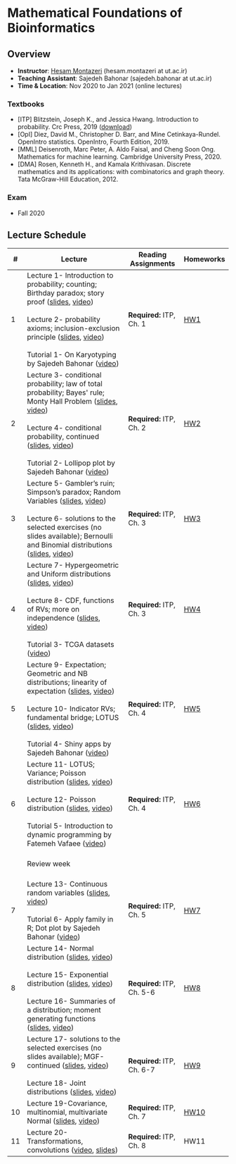 # Mathematical Foundations of Bioinformatics

## Overview
- **Instructor**: [Hesam Montazeri](http://lcbb.ut.ac.ir) (hesam.montazeri at ut.ac.ir)
- **Teaching Assistant**: Sajedeh Bahonar (sajedeh.bahonar at ut.ac.ir) 
- **Time & Location**: Nov 2020 to Jan 2021 (online lectures)
### Textbooks
- [ITP] Blitzstein, Joseph K., and Jessica Hwang. Introduction to probability. Crc Press, 2019 ([download](https://drive.google.com/file/d/1VmkAAGOYCTORq1wxSQqy255qLJjTNvBI/view))
- [OpI] Diez, David M., Christopher D. Barr, and Mine Cetinkaya-Rundel. OpenIntro statistics. OpenIntro, Fourth Edition, 2019. 
- [MML] Deisenroth, Marc Peter, A. Aldo Faisal, and Cheng Soon Ong. Mathematics for machine learning. Cambridge University Press, 2020.
- [DMA] Rosen, Kenneth H., and Kamala Krithivasan. Discrete mathematics and its applications: with combinatorics and graph theory. Tata McGraw-Hill Education, 2012.

### Exam
- Fall 2020

## Lecture Schedule
\# | Lecture | Reading Assignments | Homeworks  |
 ------------- | -------------------------- | ------------- | ------------- | 
1 |  Lecture 1- Introduction to probability; counting; Birthday paradox; story proof ([slides](https://drive.google.com/file/d/1DhjPNEmq8-GuHFuudj93SuU7O8N69uKM/view?usp=sharing), [video](https://drive.google.com/file/d/13QxNf6me_C7tb5vXt9oc6URTt5vJ2nSw/view?usp=sharing)) <br> <br>  Lecture 2- probability axioms; inclusion-exclusion principle ([slides](https://drive.google.com/file/d/1A_cDbmO7RmEydjbvPs3IanJ3aKptIieZ/view?usp=sharing), [video](https://drive.google.com/file/d/1PAHz8hzBA-E7RqjNw2ejRxrfa2X2kCfS/view?usp=sharing)) <br> <br> Tutorial 1- On Karyotyping by Sajedeh Bahonar ([video](https://drive.google.com/file/d/1Vrohbe0S4SPjfMrOKUK1rh9eYmm44qnb/view?usp=sharing)) | **Required:** ITP, Ch. 1 | [HW1](https://drive.google.com/file/d/16v6swVJ_oGvvX6ZimxvdvYmEOCmD0TK9/view?usp=sharing)  | 
2 | Lecture 3- conditional probability; law of total probability; Bayes' rule; Monty Hall Problem  ([slides](https://drive.google.com/file/d/1mS6nd65XKicU_33NyjmVLiRlkTQUWqq9/view?usp=sharing), [video](https://drive.google.com/file/d/1Prvfzyh2m0Ei_h6kwq7pS3wG9IgOQueh/view?usp=sharing)) <br> <br> Lecture 4- conditional probability, continued ([slides](https://drive.google.com/file/d/10mnr4GADabC8KBf-kvQWWxUzez_Lp4Ej/view?usp=sharing), [video](https://drive.google.com/file/d/1dDv8mO2zF19YK25kYglU4bQubjaIU1dk/view?usp=sharing)) <br> <br> Tutorial 2- Lollipop plot by Sajedeh Bahonar ([video](https://drive.google.com/file/d/1hQ-2z8SM0iXi85yxcdzhEv1QMur1m60W/view?usp=sharing)) | **Required:** ITP, Ch. 2 | [HW2](https://drive.google.com/file/d/1RzbISDz3kdxs3Glg9_GzwuUfyXoTx67Q/view?usp=sharing)  |
3 | Lecture 5- Gambler’s ruin; Simpson’s paradox; Random Variables  ([slides](https://drive.google.com/file/d/1YxLvBkQ9vF0i8ApTmuFodDD6_jRD8EBa/view?usp=sharing), [video](https://drive.google.com/file/d/14eJMyb1Sl_OU7-35L5_yzp1CO_kfYpG7/view?usp=sharing)) <br> <br> Lecture 6- solutions to the selected exercises (no slides available); Bernoulli and Binomial distributions  ([slides](https://drive.google.com/file/d/1P5PlWiOni4QpdUkXP9GSLxicQFs4-jVX/view?usp=sharing), [video](https://drive.google.com/file/d/1k0pE7DAWDuktdeBJ4p3l7nv2Vkr7ky80/view?usp=sharing))    | **Required:** ITP, Ch. 3 | [HW3](https://drive.google.com/file/d/1wNrHh_KXw6y2BTU32fEXszopJrHQca1H/view?usp=sharing) |
4 | Lecture 7- Hypergeometric and Uniform distributions  ([slides](https://drive.google.com/file/d/1bmi7MGL-3g2znaGONaKqVWyR430Q6Eu4/view?usp=sharing), [video](https://drive.google.com/file/d/1AMk1ipuFiwAOxgsEqUZ0PrfPIlJ3xnBC/view?usp=sharing)) <br> <br> Lecture 8- CDF, functions of RVs; more on independence  ([slides](https://drive.google.com/file/d/1YoqkgOap0e6fCGf4yteKmmSyE_t92IyT/view?usp=sharing), [video](https://drive.google.com/file/d/1Fh7OxfpLJn9yAKvyyMpGtuFWGrezCL2V/view?usp=sharing)) <br> <br> Tutorial 3- TCGA datasets ([video](https://drive.google.com/file/d/1kdniIjzerHO-YNg4OUyGaglo65MBm-9_/view?usp=sharing)) | **Required:** ITP, Ch. 3 | [HW4](https://drive.google.com/file/d/1ScCRyC2d4Sgz-oCABBe0W_9hAjNvTEae/view?usp=sharing) |
5 | Lecture 9- Expectation; Geometric and NB distributions; linearity of expectation ([slides](https://drive.google.com/file/d/1EsubA7XiuMiQ1W3ESY5Qj1B8zQmPASxa/view?usp=sharing), [video](https://drive.google.com/file/d/1bIqZt-PbGJBfgiz0tglKmNgVY6gg0XOR/view?usp=sharing)) <br> <br> Lecture 10- Indicator RVs; fundamental bridge; LOTUS ([slides](https://drive.google.com/file/d/1Y84qNa1NNfdES-B8wetwe-2s7NBcJ-kn/view?usp=sharing), [video](https://drive.google.com/file/d/1QWOJia7GfhqAJYLLZ6Y51IdJZHczijsu/view?usp=sharing)) <br> <br> Tutorial 4- Shiny apps by Sajedeh Bahonar ([video](https://drive.google.com/file/d/1axTRXnRwnPsJ-GZSMG5-7pF5nXnA8ewQ/view?usp=sharing)) | **Required:** ITP, Ch. 4 | [HW5](https://drive.google.com/file/d/1aeRpRh8DTUW3Y_Yc9fUyZ0XMHbNlWXmE/view?usp=sharing) |
6 | Lecture 11- LOTUS; Variance; Poisson distribution ([slides](https://drive.google.com/file/d/1xmxvjKhW3IxoIvdBBin0TXhXaDiBB096/view?usp=sharing), [video](https://drive.google.com/file/d/1TDyKACZZ5SwyMYBeVAx8sYXnK4qlMDwH/view?usp=sharing)) <br> <br> Lecture 12- Poisson distribution ([slides](https://drive.google.com/file/d/158XeAfPVIt2dvORVGb3cy_Sjz3zH9-yQ/view?usp=sharing), [video](https://drive.google.com/file/d/1lut5GRu-mp0pvPaHeNvpML7YZsHwtvOz/view?usp=sharing)) <br> <br> Tutorial 5- Introduction to dynamic programming  by Fatemeh Vafaee ([video](https://drive.google.com/file/d/1vMqsk10eu1_wPzpuUdrAFgkJd3Ok6fpX/view?usp=sharing)) | **Required:** ITP, Ch. 4 | [HW6](https://drive.google.com/file/d/1mKp0EMjKFEW6oj604bIX_rsUtDMeInlH/view?usp=sharing) |
<br> <br> <br>| Review week |  <br>  | <br>  |
7 | Lecture 13- Continuous random variables ([slides](https://drive.google.com/file/d/1j6D8rmfa0RrczadWOFnVl__FNrKghmWk/view?usp=sharing), [video](https://drive.google.com/file/d/1FDu-07EM1tnbhZodGATKQ16FFE0pGR66/view?usp=sharing)) <br> <br> Tutorial 6- Apply family in R; Dot plot by Sajedeh Bahonar ([video](https://drive.google.com/file/d/1--aB3A7_GqR2b0bYRRfoKb4X7fVrFLIc/view?usp=sharing)) | **Required:** ITP, Ch. 5 | [HW7](https://drive.google.com/file/d/1Q8d07XDFBA7sGYlCbh6QKziu166HhQ4a/view?usp=sharing)  |
8 | Lecture 14- Normal distribution ([slides](https://drive.google.com/file/d/1JVXcSPCeqVcVkEpLnjo-nsEKWCMBHYST/view?usp=sharing), [video](https://drive.google.com/file/d/1bHHOg-RlxDzqmmK__0MgHsCXfsahf6R0/view?usp=sharing)) <br> <br> Lecture 15- Exponential distribution ([slides](https://drive.google.com/file/d/1nSLqC-bIxeLbOAh5IkIfSI1aXAiKbxpx/view?usp=sharing), [video](https://drive.google.com/file/d/1BjSY0LsuEQsG3PtQc10lAEAN2hiQswPX/view?usp=sharing)) <br> <br> Lecture 16- Summaries of a distribution; moment generating functions ([slides](https://drive.google.com/file/d/1668WLyftOi-HeIbn4ah8JS7L7NqwUP86/view?usp=sharing), [video](https://drive.google.com/file/d/1jQP-lTbZJPZm0tqsQ8CT1hKYpitQDumH/view?usp=sharing)) | **Required:** ITP, Ch. 5-6 | [HW8](https://drive.google.com/file/d/19xdSVfP-wTgHGEEz2lYkudOMHTOn3AdB/view?usp=sharing) |
9 | Lecture 17- solutions to the selected exercises (no slides available); MGF-continued ([slides](https://drive.google.com/file/d/1t4bL6lfdrPMmx_qDYrHgilaPN2c-PuTb/view?usp=sharing), [video](https://drive.google.com/file/d/1fHHq0sJhiFwA95Vet-CSrIOC1MdJBVTv/view?usp=sharing)) <br> <br> Lecture 18- Joint distributions ([slides](https://drive.google.com/file/d/1X-eU73PGcWpsROkSwlhg7BlLZMflvDht/view?usp=sharing), [video](https://drive.google.com/file/d/1OfXv__52R37dQLND4RyRrpAZr079aBSP/view?usp=sharing)) | **Required:** ITP, Ch. 6-7 | [HW9](https://drive.google.com/file/d/1-81lS2pO17LUhOMtoNij-dukqUw8gxkc/view?usp=sharing) |
10 | Lecture 19-Covariance, multinomial, multivariate Normal ([slides](https://drive.google.com/file/d/1Da8RlR1k-kBba9U_eE_GUQErR7hWRu0L/view?usp=sharing), [video](https://drive.google.com/file/d/12OUBREeKuDfjbPfWdN1ZiifiSvb5RMRi/view?usp=sharing))| **Required:** ITP, Ch. 7 | [HW10](https://drive.google.com/file/d/1qRBSmf6rcxup14qLvPKCi9___TZ6gboq/view?usp=sharing) |
11 | Lecture 20- Transformations, convolutions ([video](https://drive.google.com/file/d/1asHvE-sGyAtESMq5iDj1gOYGlzAuoGxh/view?usp=sharing), [slides](https://drive.google.com/file/d/1r_gcRLbGAsPgfi_mGWvstLknnBhzuquW/view?usp=sharing)) | **Required:** ITP, Ch. 8 | HW11 |


